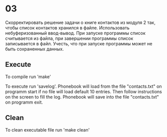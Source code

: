 # 03

Скорректировать решение задачи о книге контактов из модуля 2 так, чтобы список контактов хранился в файле.
Использовать небуферизованный ввод-вывод.
При запуске программы список считывается из файла, при завершении программы список записывается в файл.
Учесть, что при запуске программы может не быть сохраненных данных.


## Execute

To compile run 'make'

To execute run 'savelog'.
Phonebook will load from the file "contacts.txt" on programm start if no file will load default 10 entries.
Then follow instructions on the screen to fill the log.
Phonebook will save into the file "contacts.txt" on programm exit.

## Clean

To clean executable file run 'make clean'
